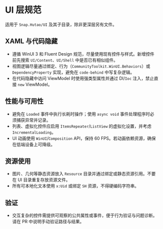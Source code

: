 # UI 层规范

适用于 `Snap.Hutao/UI` 及其子目录，除非更深层另有文件。

## XAML 与代码隐藏
- 遵循 WinUI 3 和 Fluent Design 规范，尽量使用现有控件与样式。新增控件前先搜索 `UI/Content`、`UI/Shell` 中是否已有相似组件。
- 视图逻辑尽量通过绑定、行为（`CommunityToolkit.WinUI.Behaviors`）或 `DependencyProperty` 实现，避免在 `code-behind` 中写复杂逻辑。
- 在代码隐藏中访问 ViewModel 时使用强类型属性并通过 DI/`Ioc` 注入，禁止直接 `new` ViewModel。

## 性能与可用性
- 避免在 `Loaded` 事件中执行长耗时操作；使用 `async void` 事件处理程序时必须捕获异常并记录。
- 列表、虚拟化控件应启用 `ItemsRepeater`/`ListView` 的虚拟化设置，并考虑 `IncrementalLoading`。
- UI 动画使用 `WinUI`/`Composition` API，保持 60 FPS。若动画依赖资源，确保在低端设备上可降级。

## 资源使用
- 图片、几何等静态资源放入 `Resource` 目录并通过绑定或静态资源引用。不要在 UI 目录重复存放资源文件。
- 所有可本地化文本使用 `x:Uid` 或绑定 `SH` 资源，不得硬编码字符串。

## 验证
- 交互复杂的控件需提供可观察的公共属性或事件，便于行为验证与问题诊断。请在 PR 中说明手动验证路径与结果。
